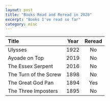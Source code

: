 ```yaml
---
layout: post
title: "Books Read and Reread in 2020"
excerpt: "Books I've read so far"
category: misc
---
```


Title | Year | Reread
:---  | :---: | :---:
Ulysses | 1922 | No
Ayoade on Top | 2019 | No
The Essex Serpent | 2016 | No
The Turn of the Screw | 1898 | No
The Great God Pan | 1894 | Yes
The Three Imposters | 1895 | No